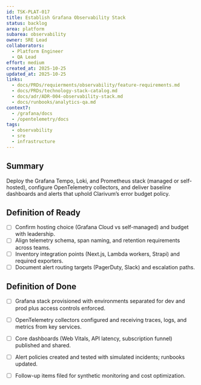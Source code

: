 ```yaml
---
id: TSK-PLAT-017
title: Establish Grafana Observability Stack
status: backlog
area: platform
subarea: observability
owner: SRE Lead
collaborators:
  - Platform Engineer
  - QA Lead
effort: medium
created_at: 2025-10-25
updated_at: 2025-10-25
links:
  - docs/PRDs/requierments/observability/feature-requirements.md
  - docs/PRDs/technology-stack-catalog.md
  - docs/adr/ADR-004-observability-stack.md
  - docs/runbooks/analytics-qa.md
context7:
  - /grafana/docs
  - /opentelemetry/docs
tags:
  - observability
  - sre
  - infrastructure
---
```


## Summary
Deploy the Grafana Tempo, Loki, and Prometheus stack (managed or self-hosted), configure OpenTelemetry collectors, and deliver baseline dashboards and alerts that uphold Clarivum’s error budget policy.

## Definition of Ready
- [ ] Confirm hosting choice (Grafana Cloud vs self-managed) and budget with leadership.
- [ ] Align telemetry schema, span naming, and retention requirements across teams.
- [ ] Inventory integration points (Next.js, Lambda workers, Strapi) and required exporters.
- [ ] Document alert routing targets (PagerDuty, Slack) and escalation paths.

## Definition of Done
- [ ] Grafana stack provisioned with environments separated for dev and prod plus access controls enforced.
- [ ] OpenTelemetry collectors configured and receiving traces, logs, and metrics from key services.
- [ ] Core dashboards (Web Vitals, API latency, subscription funnel) published and shared.
- [ ] Alert policies created and tested with simulated incidents; runbooks updated.
- [ ] Follow-up items filed for synthetic monitoring and cost optimization.

